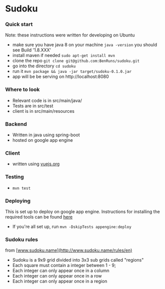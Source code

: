 # Sudoku

### Quick start
Note: these instructions were written for developing on Ubuntu

- make sure you have java 8 on your machine `java -version` you should see Build '1.8.XXX'
- install maven if needed  `sudo apt-get install mvn`
- clone the repo `git clone git@github.com:BenRuns/sudoku.git`
- go into the directory `cd sudoku`
- run it   `mvn package && java -jar target/sudoku-0.1.0.jar`
- app will be  be serving on http://localhost:8080

### Where to look
 - Relevant code is in src/main/java/
 - Tests are in src/test
 - client is in src/main/resources

### Backend
- Written in java using spring-boot
- hosted on google app engine

### Client
- written using [vuejs.org](http://vuejs.org)

### Testing
- `mvn test`

### Deploying
This is set up to deploy on google app engine. Instructions for installing the
required tools can be found  [here](https://codelabs.developers.google.com/codelabs/cloud-app-engine-springboot/index.html?index=..%2F..%2Findex#0)
- If you're all set up, run `mvn -DskipTests appengine:deploy`

### Sudoku rules
from [www.sudoku.name](http://www.sudoku.name/rules/en)
- Sudoku is a 9x9 grid divided into 3x3 sub grids called "regions"
- Each square must contain a integer between 1 - 9;
- Each integer can only appear once in a column
- Each integer can only appear once in a row
- Each integer can only appear once in a region





